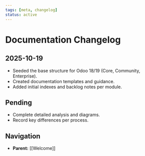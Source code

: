 ```yaml
---
tags: [meta, changelog]
status: active
---
```

# Documentation Changelog

## 2025-10-19
- Seeded the base structure for Odoo 18/19 (Core, Community, Enterprise).
- Created documentation templates and guidance.
- Added initial indexes and backlog notes per module.

## Pending
- Complete detailed analysis and diagrams.
- Record key differences per process.






## Navigation
- **Parent:** [[Welcome]]
